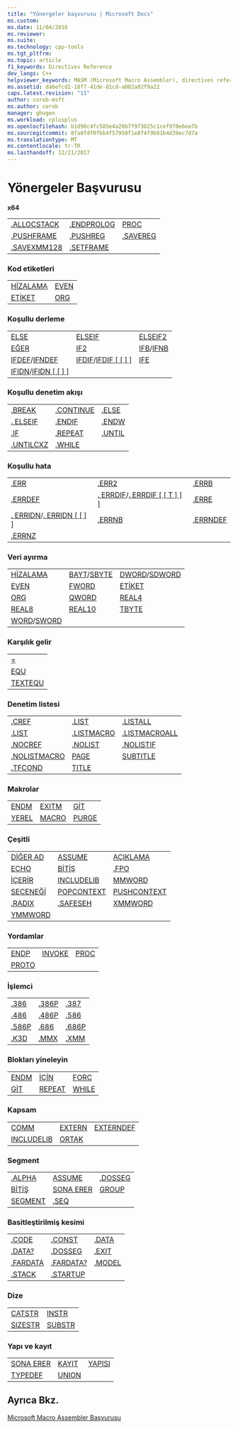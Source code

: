 ```yaml
---
title: "Yönergeler başvurusu | Microsoft Docs"
ms.custom: 
ms.date: 11/04/2016
ms.reviewer: 
ms.suite: 
ms.technology: cpp-tools
ms.tgt_pltfrm: 
ms.topic: article
f1_keywords: Directives Reference
dev_langs: C++
helpviewer_keywords: MASM (Microsoft Macro Assembler), directives reference
ms.assetid: da6efcd1-18f7-41de-81cd-a002a02f9a22
caps.latest.revision: "11"
author: corob-msft
ms.author: corob
manager: ghogen
ms.workload: cplusplus
ms.openlocfilehash: b1d90c4fc585e4a20b7f973025c1cef970e6ea7b
ms.sourcegitcommit: 8fa8fdf0fbb4f57950f1e8f4f9b81b4d39ec7d7a
ms.translationtype: MT
ms.contentlocale: tr-TR
ms.lasthandoff: 12/21/2017
---
```

# <a name="directives-reference"></a>Yönergeler Başvurusu
**x64**  
  
||||  
|-|-|-|  
|[.ALLOCSTACK](../../assembler/masm/dot-allocstack.md)|[.ENDPROLOG](../../assembler/masm/dot-endprolog.md)|[PROC](../../assembler/masm/proc.md)|  
|[.PUSHFRAME](../../assembler/masm/dot-pushframe.md)|[.PUSHREG](../../assembler/masm/dot-pushreg.md)|[.SAVEREG](../../assembler/masm/dot-savereg.md)|  
|[.SAVEXMM128](../../assembler/masm/dot-savexmm128.md)|[.SETFRAME](../../assembler/masm/dot-setframe.md)||  
  
### <a name="code-labels"></a>Kod etiketleri  
  
|||  
|-|-|  
|[HİZALAMA](../../assembler/masm/align-masm.md)|[EVEN](../../assembler/masm/even.md)|  
|[ETİKET](../../assembler/masm/label-masm.md)|[ORG](../../assembler/masm/org.md)|  
  
### <a name="conditional-assembly"></a>Koşullu derleme  
  
||||  
|-|-|-|  
|[ELSE](../../assembler/masm/else-masm.md)|[ELSEIF](../../assembler/masm/elseif-masm.md)|[ELSEIF2](../../assembler/masm/elseif2.md)|  
|[EĞER](../../assembler/masm/if-masm.md)|[IF2](../../assembler/masm/if2.md)|[IFB](../../assembler/masm/ifb.md)/[IFNB](../../assembler/masm/ifnb.md)|  
|[IFDEF](../../assembler/masm/ifdef.md)/[IFNDEF](../../assembler/masm/ifndef.md)|[IFDIF](../../assembler/masm/ifdif.md)/[IFDIF &#91; &#91; &#93; &#93;](../../assembler/masm/ifdif.md)|[IFE](../../assembler/masm/ife.md)|  
|[IFIDN](../../assembler/masm/ifidn.md)/[IFIDN &#91; &#91; &#93; &#93;](../../assembler/masm/ifidn.md)|||  
  
### <a name="conditional-control-flow"></a>Koşullu denetim akışı  
  
||||  
|-|-|-|  
|[.BREAK](../../assembler/masm/dot-break.md)|[.CONTINUE](../../assembler/masm/dot-continue.md)|[.ELSE](../../assembler/masm/dot-else.md)|  
|[. ELSEIF](../../assembler/masm/dot-if.md)|[.ENDIF](../../assembler/masm/dot-endif.md)|[.ENDW](../../assembler/masm/dot-endw.md)|  
|[.IF](../../assembler/masm/dot-if.md)|[.REPEAT](../../assembler/masm/dot-repeat.md)|[.UNTIL](../../assembler/masm/dot-until.md)|  
|[.UNTILCXZ](../../assembler/masm/dot-untilcxz.md)|[.WHILE](../../assembler/masm/dot-while.md)||  
  
### <a name="conditional-error"></a>Koşullu hata  
  
||||  
|-|-|-|  
|[.ERR](../../assembler/masm/dot-err.md)|[.ERR2](../../assembler/masm/dot-err2.md)|[.ERRB](../../assembler/masm/dot-errb.md)|  
|[.ERRDEF](../../assembler/masm/dot-errdef.md)|[. ERRDIF](../../assembler/masm/dot-errdif.md)/[. ERRDIF &#91; &#91; T &#93; &#93; &#93;](../../assembler/masm/dot-errdif.md)|[.ERRE](../../assembler/masm/dot-erre.md)|  
|[. ERRIDN](../../assembler/masm/dot-erridn.md)/[. ERRIDN &#91; &#91; &#93; &#93;](../../assembler/masm/dot-erridn.md)|[.ERRNB](../../assembler/masm/dot-errnb.md)|[.ERRNDEF](../../assembler/masm/dot-errndef.md)|  
|[.ERRNZ](../../assembler/masm/dot-errnz.md)|||  
  
### <a name="data-allocation"></a>Veri ayırma  
  
||||  
|-|-|-|  
|[HİZALAMA](../../assembler/masm/align-masm.md)|[BAYT](../../assembler/masm/byte-masm.md)/[SBYTE](../../assembler/masm/sbyte-masm.md)|[DWORD](../../assembler/masm/dword.md)/[SDWORD](../../assembler/masm/sdword.md)|  
|[EVEN](../../assembler/masm/even.md)|[FWORD](../../assembler/masm/fword.md)|[ETİKET](../../assembler/masm/label-masm.md)|  
|[ORG](../../assembler/masm/org.md)|[QWORD](../../assembler/masm/qword.md)|[REAL4](../../assembler/masm/real4.md)|  
|[REAL8](../../assembler/masm/real8.md)|[REAL10](../../assembler/masm/real10.md)|[TBYTE](../../assembler/masm/tbyte.md)|  
|[WORD](../../assembler/masm/word.md)/[SWORD](../../assembler/masm/sword.md)|||  
  
### <a name="equates"></a>Karşılık gelir  
  
||  
|-|  
|[=](../../assembler/masm/equal.md)|  
|[EQU](../../assembler/masm/equ.md)|  
|[TEXTEQU](../../assembler/masm/textequ.md)|  
  
### <a name="listing-control"></a>Denetim listesi  
  
||||  
|-|-|-|  
|[.CREF](../../assembler/masm/dot-cref.md)|[.LIST](../../assembler/masm/dot-list.md)|[.LISTALL](../../assembler/masm/dot-listall.md)|  
|[.LIST](../../assembler/masm/dot-listif.md)|[.LISTMACRO](../../assembler/masm/dot-listmacro.md)|[.LISTMACROALL](../../assembler/masm/dot-listmacroall.md)|  
|[.NOCREF](../../assembler/masm/dot-nocref.md)|[.NOLIST](../../assembler/masm/dot-nolist.md)|[.NOLISTIF](../../assembler/masm/dot-nolistif.md)|  
|[.NOLISTMACRO](../../assembler/masm/dot-nolistmacro.md)|[PAGE](../../assembler/masm/page.md)|[SUBTITLE](../../assembler/masm/subtitle.md)|  
|[.TFCOND](../../assembler/masm/dot-tfcond.md)|[TITLE](../../assembler/masm/title.md)||  
  
### <a name="macros"></a>Makrolar  
  
||||  
|-|-|-|  
|[ENDM](../../assembler/masm/endm.md)|[EXITM](../../assembler/masm/exitm.md)|[GİT](../../assembler/masm/goto-masm.md)|  
|[YEREL](../../assembler/masm/local-masm.md)|[MACRO](../../assembler/masm/macro.md)|[PURGE](../../assembler/masm/purge.md)|  
  
### <a name="miscellaneous"></a>Çeşitli  
  
||||  
|-|-|-|  
|[DİĞER AD](../../assembler/masm/alias-masm.md)|[ASSUME](../../assembler/masm/assume.md)|[AÇIKLAMA](../../assembler/masm/comment-masm.md)|  
|[ECHO](../../assembler/masm/echo.md)|[BİTİŞ](../../assembler/masm/end-masm.md)|[.FPO](../../assembler/masm/dot-fpo.md)|  
|[İÇERİR](../../assembler/masm/include-masm.md)|[INCLUDELIB](../../assembler/masm/includelib-masm.md)|[MMWORD](../../assembler/masm/mmword.md)|  
|[SEÇENEĞİ](../../assembler/masm/option-masm.md)|[POPCONTEXT](../../assembler/masm/popcontext.md)|[PUSHCONTEXT](../../assembler/masm/pushcontext.md)|  
|[.RADIX](../../assembler/masm/dot-radix.md)|[.SAFESEH](../../assembler/masm/dot-safeseh.md)|[XMMWORD](../../assembler/masm/xmmword.md)|  
|[YMMWORD](../../assembler/masm/ymmword.md)|||  
  
### <a name="procedures"></a>Yordamlar  
  
||||  
|-|-|-|  
|[ENDP](../../assembler/masm/endp.md)|[INVOKE](../../assembler/masm/invoke.md)|[PROC](../../assembler/masm/proc.md)|  
|[PROTO](../../assembler/masm/proto.md)|||  
  
### <a name="processor"></a>İşlemci  
  
||||  
|-|-|-|  
|[.386](../../assembler/masm/dot-386.md)|[.386P](../../assembler/masm/dot-386p.md)|[.387](../../assembler/masm/dot-387.md)|  
|[.486](../../assembler/masm/dot-486.md)|[.486P](../../assembler/masm/dot-486p.md)|[.586](../../assembler/masm/dot-586.md)|  
|[.586P](../../assembler/masm/dot-586p.md)|[.686](../../assembler/masm/dot-686.md)|[.686P](../../assembler/masm/dot-686p.md)|  
|[.K3D](../../assembler/masm/dot-k3d.md)|[.MMX](../../assembler/masm/dot-mmx.md)|[.XMM](../../assembler/masm/dot-xmm.md)|  
  
### <a name="repeat-blocks"></a>Blokları yineleyin  
  
||||  
|-|-|-|  
|[ENDM](../../assembler/masm/endm.md)|[İÇİN](../../assembler/masm/for-masm.md)|[FORC](../../assembler/masm/forc.md)|  
|[GİT](../../assembler/masm/goto-masm.md)|[REPEAT](../../assembler/masm/repeat.md)|[WHILE](../../assembler/masm/while-masm.md)|  
  
### <a name="scope"></a>Kapsam  
  
||||  
|-|-|-|  
|[COMM](../../assembler/masm/comm.md)|[EXTERN](../../assembler/masm/extern-masm.md)|[EXTERNDEF](../../assembler/masm/externdef.md)|  
|[INCLUDELIB](../../assembler/masm/includelib-masm.md)|[ORTAK](../../assembler/masm/public-masm.md)||  
  
### <a name="segment"></a>Segment  
  
||||  
|-|-|-|  
|[.ALPHA](../../assembler/masm/dot-alpha.md)|[ASSUME](../../assembler/masm/assume.md)|[.DOSSEG](../../assembler/masm/dot-dosseg.md)|  
|[BİTİŞ](../../assembler/masm/end-masm.md)|[SONA ERER](../../assembler/masm/ends-masm.md)|[GROUP](../../assembler/masm/group.md)|  
|[SEGMENT](../../assembler/masm/segment.md)|[.SEQ](../../assembler/masm/dot-seq.md)||  
  
### <a name="simplified-segment"></a>Basitleştirilmiş kesimi  
  
||||  
|-|-|-|  
|[.CODE](../../assembler/masm/dot-code.md)|[.CONST](../../assembler/masm/dot-const.md)|[.DATA](../../assembler/masm/dot-data.md)|  
|[.DATA?](../../assembler/masm/dot-data-q.md)|[.DOSSEG](../../assembler/masm/dot-dosseg.md)|[.EXIT](../../assembler/masm/dot-exit.md)|  
|[.FARDATA](../../assembler/masm/dot-fardata.md)|[.FARDATA?](../../assembler/masm/dot-fardata-q.md)|[.MODEL](../../assembler/masm/dot-model.md)|  
|[.STACK](../../assembler/masm/dot-stack.md)|[.STARTUP](../../assembler/masm/dot-startup.md)||  
  
### <a name="string"></a>Dize  
  
|||  
|-|-|  
|[CATSTR](../../assembler/masm/catstr.md)|[INSTR](../../assembler/masm/instr.md)|  
|[SIZESTR](../../assembler/masm/sizestr.md)|[SUBSTR](../../assembler/masm/substr.md)|  
  
### <a name="structure-and-record"></a>Yapı ve kayıt  
  
||||  
|-|-|-|  
|[SONA ERER](../../assembler/masm/ends-masm.md)|[KAYIT](../../assembler/masm/record-masm.md)|[YAPISI](../../assembler/masm/struct-masm.md)|  
|[TYPEDEF](../../assembler/masm/typedef-masm.md)|[UNION](../../assembler/masm/union.md)||  
  
## <a name="see-also"></a>Ayrıca Bkz.  
 [Microsoft Macro Assembler Başvurusu](../../assembler/masm/microsoft-macro-assembler-reference.md)